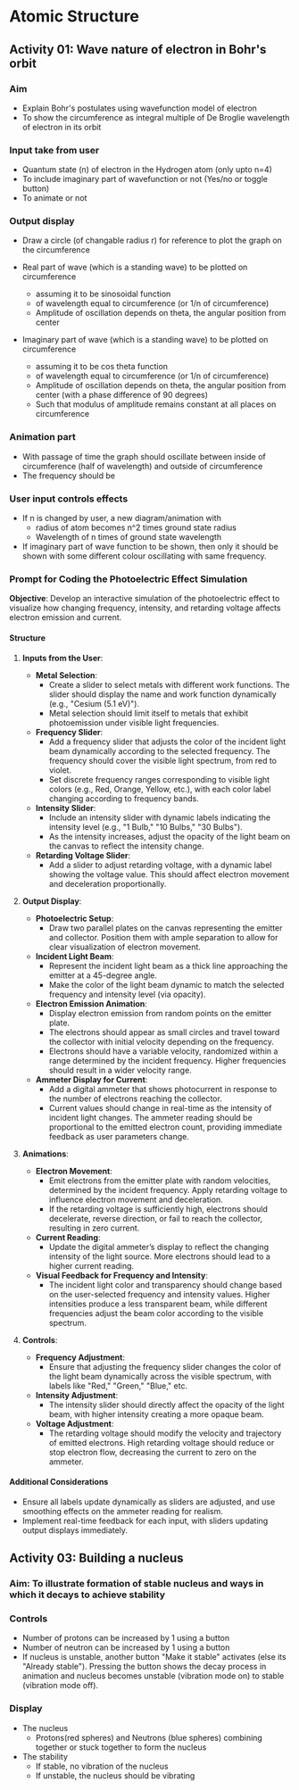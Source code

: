 # Atomic Structure

## Activity 01: Wave nature of electron in Bohr's orbit

### Aim

- Explain Bohr's postulates using wavefunction model of electron
- To show the circumference as integral multiple of De Broglie wavelength of electron in its orbit

### Input take from user
- Quantum state \(n\) of electron in the Hydrogen atom (only upto n=4)
- To include imaginary part of wavefunction or not (Yes/no or toggle button)
- To animate or not

### Output display
- Draw a circle (of changable radius r) for reference to plot the graph on the circumference
- Real part of wave (which is a standing wave) to be plotted on circumference
    - assuming it to be sinosoidal function
    - of wavelength equal to circumference (or 1/n of circumference)
    - Amplitude of oscillation depends on theta, the angular position from center

- Imaginary part of wave (which is a standing wave) to be plotted on circumference
    - assuming it to be cos theta function
    - of wavelength equal to circumference (or 1/n of circumference)
    - Amplitude of oscillation depends on theta, the angular position from center (with a phase difference of 90 degrees)
    - Such that modulus of amplitude remains constant at all places on circumference


### Animation part
- With passage of time the graph should oscillate between inside of circumference (half of wavelength) and outside of circumference
- The frequency should be 

### User input controls effects
- If n is changed by user, a new diagram/animation with
    - radius of atom becomes n^2 times ground state radius
    - Wavelength of n times of ground state wavelength
- If imaginary part of wave function to be shown, then only it should be shown with some different colour oscillating with same frequency.




### Prompt for Coding the Photoelectric Effect Simulation

**Objective**: Develop an interactive simulation of the photoelectric effect to visualize how changing frequency, intensity, and retarding voltage affects electron emission and current.

#### Structure

1. **Inputs from the User**:
   - **Metal Selection**:
     - Create a slider to select metals with different work functions. The slider should display the name and work function dynamically (e.g., "Cesium (5.1 eV)").
     - Metal selection should limit itself to metals that exhibit photoemission under visible light frequencies.
   - **Frequency Slider**:
     - Add a frequency slider that adjusts the color of the incident light beam dynamically according to the selected frequency. The frequency should cover the visible light spectrum, from red to violet.
     - Set discrete frequency ranges corresponding to visible light colors (e.g., Red, Orange, Yellow, etc.), with each color label changing according to frequency bands.
   - **Intensity Slider**:
     - Include an intensity slider with dynamic labels indicating the intensity level (e.g., "1 Bulb," "10 Bulbs," "30 Bulbs").
     - As the intensity increases, adjust the opacity of the light beam on the canvas to reflect the intensity change.
   - **Retarding Voltage Slider**:
     - Add a slider to adjust retarding voltage, with a dynamic label showing the voltage value. This should affect electron movement and deceleration proportionally.

2. **Output Display**:
   - **Photoelectric Setup**:
     - Draw two parallel plates on the canvas representing the emitter and collector. Position them with ample separation to allow for clear visualization of electron movement.
   - **Incident Light Beam**:
     - Represent the incident light beam as a thick line approaching the emitter at a 45-degree angle.
     - Make the color of the light beam dynamic to match the selected frequency and intensity level (via opacity).
   - **Electron Emission Animation**:
     - Display electron emission from random points on the emitter plate.
     - The electrons should appear as small circles and travel toward the collector with initial velocity depending on the frequency.
     - Electrons should have a variable velocity, randomized within a range determined by the incident frequency. Higher frequencies should result in a wider velocity range.
   - **Ammeter Display for Current**:
     - Add a digital ammeter that shows photocurrent in response to the number of electrons reaching the collector.
     - Current values should change in real-time as the intensity of incident light changes. The ammeter reading should be proportional to the emitted electron count, providing immediate feedback as user parameters change.

3. **Animations**:
   - **Electron Movement**:
     - Emit electrons from the emitter plate with random velocities, determined by the incident frequency. Apply retarding voltage to influence electron movement and deceleration.
     - If the retarding voltage is sufficiently high, electrons should decelerate, reverse direction, or fail to reach the collector, resulting in zero current.
   - **Current Reading**:
     - Update the digital ammeter’s display to reflect the changing intensity of the light source. More electrons should lead to a higher current reading.
   - **Visual Feedback for Frequency and Intensity**:
     - The incident light color and transparency should change based on the user-selected frequency and intensity values. Higher intensities produce a less transparent beam, while different frequencies adjust the beam color according to the visible spectrum.

4. **Controls**:
   - **Frequency Adjustment**:
     - Ensure that adjusting the frequency slider changes the color of the light beam dynamically across the visible spectrum, with labels like "Red," "Green," "Blue," etc.
   - **Intensity Adjustment**:
     - The intensity slider should directly affect the opacity of the light beam, with higher intensity creating a more opaque beam.
   - **Voltage Adjustment**:
     - The retarding voltage should modify the velocity and trajectory of emitted electrons. High retarding voltage should reduce or stop electron flow, decreasing the current to zero on the ammeter.

#### Additional Considerations
   - Ensure all labels update dynamically as sliders are adjusted, and use smoothing effects on the ammeter reading for realism.
   - Implement real-time feedback for each input, with sliders updating output displays immediately.




## Activity 03: Building a nucleus
### Aim: To illustrate formation of stable nucleus and ways in which it decays to achieve stability

### Controls
- Number of protons can be increased by 1 using a button
- Number of neutron can be increased by 1 using a button
- If nucleus is unstable, another button "Make it stable" activates (else its "Already stable"). Pressing the button shows the decay process in animation and nucleus becomes unstable (vibration mode on) to stable (vibration mode off).

### Display
- The nucleus
  - Protons(red spheres) and Neutrons (blue spheres) combining together or stuck together to form the nucleus
- The stability
  - If stable, no vibration of the nucleus
  - If unstable, the nucleus should be vibrating